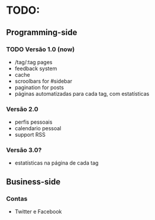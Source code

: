 
# TODO:

## Programming-side

### TODO Versão 1.0 (now)
- /tag/:tag pages
- feedback system
- cache
- scroolbars for #sidebar
- pagination for posts
- páginas automatizadas para cada tag, com estatísticas

### Versão 2.0
- perfis pessoais
- calendario pessoal
- support RSS

### Versão 3.0?
- estatísticas na página de cada tag

## Business-side

### Contas
- Twitter e Facebook